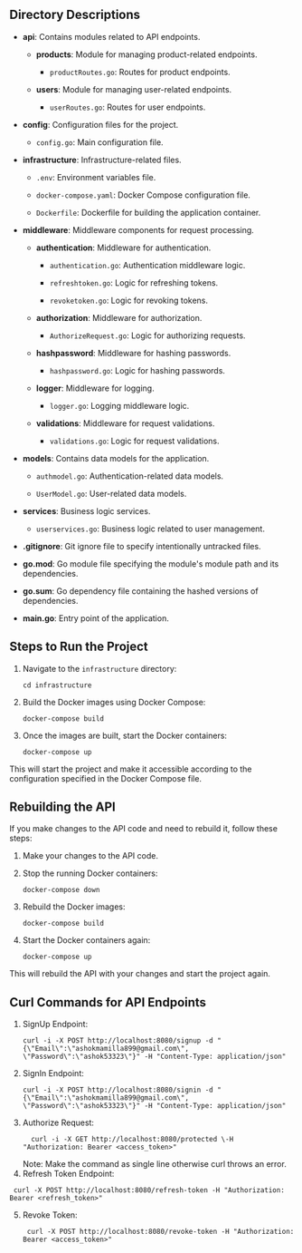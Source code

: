 ## Directory Descriptions

- **api**: Contains modules related to API endpoints.

  - **products**: Module for managing product-related endpoints.

    - `productRoutes.go`: Routes for product endpoints.

  - **users**: Module for managing user-related endpoints.

    - `userRoutes.go`: Routes for user endpoints.

- **config**: Configuration files for the project.

  - `config.go`: Main configuration file.

- **infrastructure**: Infrastructure-related files.

  - `.env`: Environment variables file.

  - `docker-compose.yaml`: Docker Compose configuration file.

  - `Dockerfile`: Dockerfile for building the application container.

- **middleware**: Middleware components for request processing.

  - **authentication**: Middleware for authentication.

    - `authentication.go`: Authentication middleware logic.

    - `refreshtoken.go`: Logic for refreshing tokens.

    - `revoketoken.go`: Logic for revoking tokens.

  - **authorization**: Middleware for authorization.

    - `AuthorizeRequest.go`: Logic for authorizing requests.

  - **hashpassword**: Middleware for hashing passwords.

    - `hashpassword.go`: Logic for hashing passwords.

  - **logger**: Middleware for logging.

    - `logger.go`: Logging middleware logic.

  - **validations**: Middleware for request validations.

    - `validations.go`: Logic for request validations.

- **models**: Contains data models for the application.

  - `authmodel.go`: Authentication-related data models.

  - `UserModel.go`: User-related data models.

- **services**: Business logic services.

  - `userservices.go`: Business logic related to user management.

- **.gitignore**: Git ignore file to specify intentionally untracked files.
- **go.mod**: Go module file specifying the module's module path and its dependencies.
- **go.sum**: Go dependency file containing the hashed versions of dependencies.
- **main.go**: Entry point of the application.

## Steps to Run the Project

1. Navigate to the `infrastructure` directory:
    ```
    cd infrastructure
    ```

2. Build the Docker images using Docker Compose:
    ```
    docker-compose build
    ```

3. Once the images are built, start the Docker containers:
    ```
    docker-compose up
    ```

This will start the project and make it accessible according to the configuration specified in the Docker Compose file.

## Rebuilding the API

If you make changes to the API code and need to rebuild it, follow these steps:

1. Make your changes to the API code.

2. Stop the running Docker containers:
    ```
    docker-compose down
    ```

3. Rebuild the Docker images:
    ```
    docker-compose build
    ```

4. Start the Docker containers again:
    ```
    docker-compose up
    ```

This will rebuild the API with your changes and start the project again.

## Curl Commands for API Endpoints

1. SignUp Endpoint:
    ```
   curl -i -X POST http://localhost:8080/signup -d "{\"Email\":\"ashokmamilla899@gmail.com\", \"Password\":\"ashok53323\"}" -H "Content-Type: application/json"
    ```
2. SignIn Endpoint:
    ```
    curl -i -X POST http://localhost:8080/signin -d "{\"Email\":\"ashokmamilla899@gmail.com\", \"Password\":\"ashok53323\"}" -H "Content-Type: application/json"
   ```
3. Authorize Request:
   ```
     curl -i -X GET http://localhost:8080/protected \-H "Authorization: Bearer <access_token>"
   ```
   Note: Make the command as single line otherwise curl throws an error.
4. Refresh Token Endpoint:
  ``` 
   curl -X POST http://localhost:8080/refresh-token -H "Authorization: Bearer <refresh_token>" 
   ```
5. Revoke Token:
   ```
    curl -X POST http://localhost:8080/revoke-token -H "Authorization: Bearer <access_token>"
   ```   
